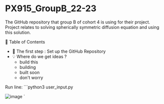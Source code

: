 # PX915_GroupB_22-23
The GitHub repository that group B of cohort 4 is using for their project. Project relates to solving spherically symmetric diffusion equation and using this solution.

📖 Table of Contents

- 📌 The first step : Set up the GitHub Repository
- 💡 Where do we get ideas ?
     - build this
     - building
     - built soon
     - don't worry

Run line: ```python3 user_input.py

![image](https://github.com/HetSys/PX915_GroupB_22-23/assets/120459567/4524ca72-604a-4983-954b-133471690a92)
`

